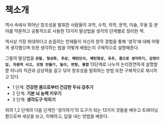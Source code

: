 # 책소개

역사 속에서 뛰어난 창조성을 발휘한 사람들이 과학, 수학, 의학, 문학, 미술, 무용 등 분야를 막론하고 공통적으로 사용한 13가지 발상법을 생각의 단계별로 정리한 책.

역사상 가장 위대하다고 손꼽히는 천재들이 자신의 창작 경험을 통해 ‘생각’에 대해 어떻게 생각했으며 또한 생각하는 법을 어떻게 배웠는지 구체적으로 설명해준다.

그들의 발상법을 **`관찰, 형상화, 추상, 패턴인식, 패턴형성, 유추, 몸으로 생각하기, 감정이입, 차원적 사고, 모형 만들기, 놀이, 변형, 통합`** 13단계로 나누어 논리정연하게 설명할 뿐 아니라 직관과 상상력을 갈고 닦아 창조성을 발휘하는 방법 또한 구체적으로 제시하고 있다.

- 1 단계: **건강한 몸으로부터 건강한 두뇌 갖추기**
- 2 단계: **기본 뇌 능력 키우기**
- 3 단계: **생각도구 익히기**

위의 1,2 단계의 다음 단계인 '생각하기'의 도구가 되는 13가지 것들을 배우고 트레이닝 함으로써 세상을 보고, 이해하고, 답을 내는 방법을 배운다.
